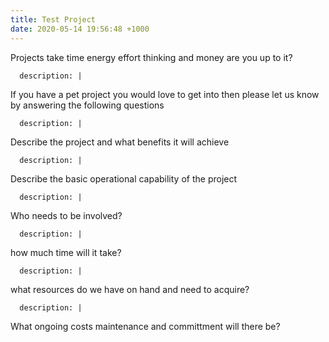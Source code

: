 ```yaml
---
title: Test Project
date: 2020-05-14 19:56:48 +1000
---
```



Projects take time energy effort thinking and money are you up to it?
      
      description: |
If you have a pet project you would love to get into then please let us know by answering the following questions
      
      description: |
Describe the project and what benefits it will achieve
      
      description: |
Describe the basic operational capability of the project
      
      description: |
Who needs to be involved?
      
      description: |
how much time will it take?
      
      description: |
what resources do we have on hand and need to acquire?

      description: |
What ongoing costs maintenance and committment will there be?
